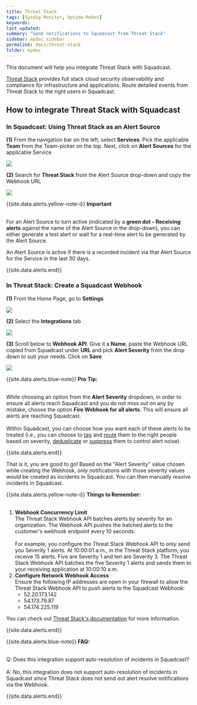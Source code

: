 ```yaml
---
title: Threat Stack
tags: [Sysdig-Monitor, Uptime-Robot]
keywords: 
last_updated: 
summary: "Send notifications to Squadcast from Threat Stack"
sidebar: mydoc_sidebar
permalink: docs/threat-stack
folder: mydoc
---
```


This document will help you integrate Threat Stack with Squadcast.

[Threat Stack](https://www.threatstack.com/) provides full stack cloud security observability and compliance for infrastructure and applications.
Route detailed events from Threat Stack to the right users in Squadcast.

## How to integrate Threat Stack with Squadcast

### In Squadcast: Using Threat Stack as an Alert Source

**(1)** From the navigation bar on the left, select **Services**. Pick the applicable **Team** from the Team-picker on the top. Next, click on **Alert Sources** for the applicable Service

![](images/alert_source_1.png)

**(2)** Search for **Threat Stack** from the Alert Source drop-down and copy the Webhook URL

![](images/threat_stack_1.png)

{{site.data.alerts.yellow-note-i}}
<b>Important</b><br/><br/>
<p>For an Alert Source to turn active (indicated by a <b>green dot - Receiving alerts</b> against the name of the Alert Source in the drop-down), you can either generate a test alert or wait for a real-time alert to be generated by the Alert Source.</p>
<p>An Alert Source is active if there is a recorded incident via that Alert Source for the Service in the last 30 days.</p>
{{site.data.alerts.end}}

### In Threat Stack: Create a Squadcast Webhook

**(1)** From the Home Page, go to **Settings**

![](images/threat_stack_2.png)

**(2)** Select the **Integrations** tab

![](images/threat_stack_3.png)

**(3)** Scroll below to **Webhook API**. Give it a **Name**, paste the Webhook URL copied from Squadcast under **URL** and pick **Alert Severity** from the drop down to suit your needs. Click on **Save**

![](images/threat_stack_4.png)

{{site.data.alerts.blue-note}}
<b>Pro Tip:</b>
<br/><br/><p>While choosing an option from the <b>Alert Severity</b> dropdown, in order to ensure all alerts reach Squadcast and you do not miss out on any by mistake, choose the option <b>Fire Webhook for all alerts</b>. This will ensure all alerts are reaching Squadcast.<br/><br/>Within Squadcast, you can choose how you want each of these alerts to be treated (i.e., you can choose to <a href="event-tagging">tag</a> and <a href="alert-routing">route</a> them to the right people based on severity, <a href="de-duplication-rules">deduplicate</a> or <a href="alert-suppression">suppress</a> them to control alert noise).</p>
{{site.data.alerts.end}}

That is it, you are good to go! Based on the "Alert Severity" value chosen while creating the Webhook, only notifications with those severity values would be created as incidents in Squadcast. You can then manually resolve incidents in Squadcast. 

{{site.data.alerts.yellow-note-i}}
<b>Things to Remember:</b>
<br/><br/><p>
<ol>
<li><b>Webhook Concurrency Limit</b><br/>
The Threat Stack Webhook API batches alerts by severity for an organization. The Webhook API pushes the batched alerts to the customer's webhook endpoint every 10 seconds.<br/><br/>
For example, you configure the Threat Stack Webhook API to only send you Severity 1 alerts. At 10:00:01 a.m., in the Threat Stack platform, you receive 15 alerts. Five are Severity 1 and ten are Severity 3. The Threat Stack Webhook API batches the five Severity 1 alerts and sends them to your receiving application at 10:00:10 a.m.</li>
<li><b>Configure Network Webhook Access</b><br/>
Ensure the following IP addresses are open in your firewall to allow the Threat Stack Webhook API to push alerts to the Squadcast Webhook:
<ul>
<li>52.20.173.142</li>
<li>54.173.79.87</li>
<li>54.174.225.119</li>
</ul>
</li>
</ol>
You can check out <a href="https://apidocs.threatstack.com/v2/alert-webhooks-api/webhooks-setup">Threat Stack's documentation</a> for more information.
</p>
{{site.data.alerts.end}}

{{site.data.alerts.blue-note}}
<b>FAQ:</b>
<br/><br/><p>Q: Does this integration support auto-resolution of incidents in Squadcast?<br/><br/>
A: No, this integration does not support auto-resolution of incidents in Squadcast since Threat Stack does not send out alert resolve notifications via the Webhook.</p>
{{site.data.alerts.end}}